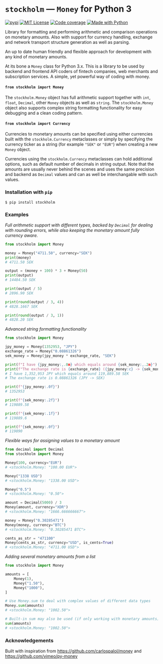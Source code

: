 # `stockholm` — `Money` for Python 3
[![pypi](https://badge.fury.io/py/stockholm.svg)](https://pypi.python.org/pypi/stockholm/)
[![MIT License](https://img.shields.io/github/license/kalaspuff/stockholm.svg)](https://github.com/kalaspuff/stockholm/blob/master/LICENSE)
[![Code coverage](https://codecov.io/gh/kalaspuff/stockholm/branch/master/graph/badge.svg)](https://codecov.io/gh/kalaspuff/stockholm/tree/master/stockholm)
[![Made with Python](https://img.shields.io/badge/Made%20with-Python-1f425f.svg)](https://www.python.org/)

Library for formatting and performing arithmetic and comparison operations on monetary amounts. Also with support for currency handling, exchange and network transport structure generation as well as parsing.

An up to date human friendly and flexible approach for development with any kind of monetary amounts.

At its bone a `Money` class for Python 3.x. This is a library to be used by backend and frontend API coders of fintech companies, web merchants and subscription services. A simple, yet powerful way of coding with money.

#### `from stockholm import Money`
The `stockholm.Money` object has full arithmetic support together with `int`, `float`, `Decimal`, other `Money` objects as well as `string`. The `stockholm.Money` object also supports complex string formatting functionality for easy debugging and a clean coding pattern.

#### `from stockholm import Currency`
Currencies to monetary amounts can be specified using either currencies built with the `stockholm.Currency` metaclasses or simply by specifying the currency ticker as a string (for example `"SEK"` or `"EUR"`) when creating a new `Money` object. 

Currencies using the `stockholm.Currency` metaclasses can hold additional options, such as default number of decimals in string output. Note that the amounts are usually never behind the scenes and uses the same precision and backend as `Decimal` values and can as well be interchangable with such values.

### Installation with `pip`
```
$ pip install stockholm
```

### Examples
*Full arithmetic support with different types, backed by `Decimal` for dealing with rounding errors, while also keeping the monetary amount fully currency aware.*
```python
from stockholm import Money

money = Money("4711.50", currency="SEK")
print(money)
# 4711.50 SEK

output = (money + 100) * 3 + Money(50)
print(output)
# 14484.50 SEK

print(output / 5)
# 2896.90 SEK

print(round(output / 3, 4))
# 4828.1667 SEK

print(round(output / 3, 1))
# 4828.20 SEK
```

*Advanced string formatting functionality*
```python
from stockholm import Money

jpy_money = Money(1352953, "JPY")
exchange_rate = Money("0.08861326")
sek_money = Money(jpy_money * exchange_rate, "SEK")

print(f"I have {jpy_money:,.0m} which equals around {sek_money:,.2m}")
print(f"The exchange rate is {exchange_rate} ({jpy_money:c} -> {sek_money:c})")
# I have 1,352,953 JPY which equals around 119,889.58 SEK
# The exchange rate is 0.08861326 (JPY -> SEK)

print(f"{jpy_money:.0f}")
# 1352953

print(f"{sek_money:.2f}")
# 119889.58

print(f"{sek_money:.1f}")
# 119889.6

print(f"{sek_money:.0f}")
# 119890
```

*Flexible ways for assigning values to a monetary amount*
```python
from decimal import Decimal
from stockholm import Money

Money(100, currency="EUR")
# <stockholm.Money: "100.00 EUR">

Money("1338 USD")
# <stockholm.Money: "1338.00 USD">

Money("0.5")
# <stockholm.Money: "0.50">

amount = Decimal(5000) / 3
Money(amount, currency="XDR")
# <stockholm.Money: "1666.666666667">

money = Money("0.30285471")
Money(money, currency="BTC")
# <stockholm.Money: "0.30285471 BTC">

cents_as_str = "471100"
Money(cents_as_str, currency="USD", is_cents=True)
# <stockholm.Money: "4711.00 USD">
```

*Adding several monetary amounts from a list*
```python
from stockholm import Money

amounts = [
    Money(1),
    Money("1.50"),
    Money("1000"),
]

# Use Money.sum to deal with complex values of different data types
Money.sum(amounts)
# <stockholm.Money: "1002.50">

# Built-in sum may also be used (if only working with monetary amounts)
sum(amounts)
# <stockholm.Money: "1002.50">
```

### Acknowledgements
Built with inspiration from https://github.com/carlospalol/money and https://github.com/vimeo/py-money
